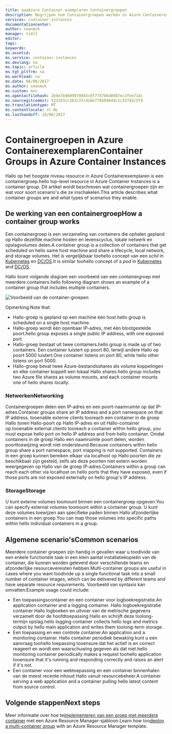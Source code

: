 ```yaml
---
title: aaaAzure Container exemplaren Containergroepen
description: Begrijpen hoe Containergroepen werken in Azure Containerexemplaren
services: container-instances
documentationcenter: 
author: seanmck
manager: timlt
editor: 
tags: 
keywords: 
ms.assetid: 
ms.service: container-instances
ms.devlang: na
ms.topic: article
ms.tgt_pltfrm: na
ms.workload: na
ms.date: 08/08/2017
ms.author: seanmck
ms.custom: mvc
ms.openlocfilehash: 2b0e784609979045c8f77d7b6d0987ec3fee714c
ms.sourcegitcommit: 523283cc1b3c37c428e77850964dc1c33742c5f0
ms.translationtype: MT
ms.contentlocale: nl-NL
ms.lasthandoff: 10/06/2017
---
```

# <a name="container-groups-in-azure-container-instances"></a><span data-ttu-id="d3ad6-103">Containergroepen in Azure Containerexemplaren</span><span class="sxs-lookup"><span data-stu-id="d3ad6-103">Container Groups in Azure Container Instances</span></span>

<span data-ttu-id="d3ad6-104">Hallo op het hoogste niveau resource in Azure Containerexemplaren is een containergroep.</span><span class="sxs-lookup"><span data-stu-id="d3ad6-104">hello top-level resource in Azure Container Instances is a container group.</span></span> <span data-ttu-id="d3ad6-105">Dit artikel wordt beschreven wat containergroepen zijn en wat voor soort scenario's die ze inschakelen.</span><span class="sxs-lookup"><span data-stu-id="d3ad6-105">This article describes what container groups are and what types of scenarios they enable.</span></span>

## <a name="how-a-container-group-works"></a><span data-ttu-id="d3ad6-106">De werking van een containergroep</span><span class="sxs-lookup"><span data-stu-id="d3ad6-106">How a container group works</span></span>

<span data-ttu-id="d3ad6-107">Een containergroep is een verzameling van containers die ophalen gepland op Hallo dezelfde machine hosten en levenscyclus, lokale netwerk en opslagvolumes delen.</span><span class="sxs-lookup"><span data-stu-id="d3ad6-107">A container group is a collection of containers that get scheduled on hello same host machine and share a lifecycle, local network, and storage volumes.</span></span> <span data-ttu-id="d3ad6-108">Het is vergelijkbaar toohello concept van een *schil* in [Kubernetes](https://kubernetes.io/docs/concepts/workloads/pods/pod/) en [DC/OS](https://dcos.io/docs/1.9/deploying-services/pods/).</span><span class="sxs-lookup"><span data-stu-id="d3ad6-108">It is similar toohello concept of a *pod* in [Kubernetes](https://kubernetes.io/docs/concepts/workloads/pods/pod/) and [DC/OS](https://dcos.io/docs/1.9/deploying-services/pods/).</span></span>

<span data-ttu-id="d3ad6-109">Hallo toont volgende diagram een voorbeeld van een containergroep met meerdere containers.</span><span class="sxs-lookup"><span data-stu-id="d3ad6-109">hello following diagram shows an example of a container group that includes multiple containers.</span></span>

![Voorbeeld van de container-groepen][container-groups-example]

<span data-ttu-id="d3ad6-111">Opmerking:</span><span class="sxs-lookup"><span data-stu-id="d3ad6-111">Note that:</span></span>

- <span data-ttu-id="d3ad6-112">Hallo-groep is gepland op een machine één host.</span><span class="sxs-lookup"><span data-stu-id="d3ad6-112">hello group is scheduled on a single host machine.</span></span>
- <span data-ttu-id="d3ad6-113">Hallo-groep wordt één openbaar IP-adres, met één blootgestelde poort.</span><span class="sxs-lookup"><span data-stu-id="d3ad6-113">hello group exposes a single public IP address, with one exposed port.</span></span>
- <span data-ttu-id="d3ad6-114">Hallo-groep bestaat uit twee containers.</span><span class="sxs-lookup"><span data-stu-id="d3ad6-114">hello group is made up of two containers.</span></span> <span data-ttu-id="d3ad6-115">Een container luistert op poort 80, terwijl andere Hallo op poort 5000 luistert.</span><span class="sxs-lookup"><span data-stu-id="d3ad6-115">One container listens on port 80, while hello other listens on port 5000.</span></span>
- <span data-ttu-id="d3ad6-116">Hallo-groep bevat twee Azure-bestandsshares als volume koppelingen en elke container koppelt een lokaal Hallo shares.</span><span class="sxs-lookup"><span data-stu-id="d3ad6-116">hello group includes two Azure file shares as volume mounts, and each container mounts one of hello shares locally.</span></span>

### <a name="networking"></a><span data-ttu-id="d3ad6-117">Netwerken</span><span class="sxs-lookup"><span data-stu-id="d3ad6-117">Networking</span></span>

<span data-ttu-id="d3ad6-118">Containergroepen delen een IP-adres en een poort-naamruimte op dat IP-adres.</span><span class="sxs-lookup"><span data-stu-id="d3ad6-118">Container groups share an IP address and a port namespace on that IP address.</span></span> <span data-ttu-id="d3ad6-119">tooenable externe clients tooreach een container in de groep Hallo tonen Hallo-poort op Hallo IP-adres en uit Hallo-container op.</span><span class="sxs-lookup"><span data-stu-id="d3ad6-119">tooenable external clients tooreach a container within hello group, you must expose hello port on hello IP address and from hello container.</span></span> <span data-ttu-id="d3ad6-120">Omdat containers in de groep Hallo een naamruimte poort delen, worden poorttoewijzing wordt niet ondersteund.</span><span class="sxs-lookup"><span data-stu-id="d3ad6-120">Because containers within hello group share a port namespace, port mapping is not supported.</span></span> <span data-ttu-id="d3ad6-121">Containers in een groep kunnen bereiken elkaar via localhost op Hallo poorten die ze beschikbaar zijn gesteld, zelfs als deze poorten niet extern worden weergegeven op Hallo van de groep IP-adres.</span><span class="sxs-lookup"><span data-stu-id="d3ad6-121">Containers within a group can reach each other via localhost on hello ports that they have exposed, even if those ports are not exposed externally on hello group's IP address.</span></span>

### <a name="storage"></a><span data-ttu-id="d3ad6-122">Storage</span><span class="sxs-lookup"><span data-stu-id="d3ad6-122">Storage</span></span>

<span data-ttu-id="d3ad6-123">U kunt externe volumes toomount binnen een containergroep opgeven.</span><span class="sxs-lookup"><span data-stu-id="d3ad6-123">You can specify external volumes toomount within a container group.</span></span> <span data-ttu-id="d3ad6-124">U kunt deze volumes toewijzen aan specifieke paden binnen Hallo afzonderlijke containers in een groep.</span><span class="sxs-lookup"><span data-stu-id="d3ad6-124">You can map those volumes into specific paths within hello individual containers in a group.</span></span>

## <a name="common-scenarios"></a><span data-ttu-id="d3ad6-125">Algemene scenario's</span><span class="sxs-lookup"><span data-stu-id="d3ad6-125">Common scenarios</span></span>

<span data-ttu-id="d3ad6-126">Meerdere container groepen zijn handig in gevallen waar u toodivide van een enkele functionele taak in een klein aantal installatiekopieën van de container, die kunnen worden geleverd door verschillende teams en afzonderlijke resourcevereisten hebben.</span><span class="sxs-lookup"><span data-stu-id="d3ad6-126">Multi-container groups are useful in cases where you want toodivide up a single functional task into a small number of container images, which can be delivered by different teams and have separate resource requirements.</span></span> <span data-ttu-id="d3ad6-127">Voorbeeld van syntaxis kan omvatten:</span><span class="sxs-lookup"><span data-stu-id="d3ad6-127">Example usage could include:</span></span>

- <span data-ttu-id="d3ad6-128">Een toepassingscontainer en een container voor logboekregistratie.</span><span class="sxs-lookup"><span data-stu-id="d3ad6-128">An application container and a logging container.</span></span> <span data-ttu-id="d3ad6-129">Hallo logboekregistratie container Hallo logboeken en uitvoer van de metrische gegevens verzamelt door de hoofdtoepassing Hallo en schrijft deze toolong-termijn opslag.</span><span class="sxs-lookup"><span data-stu-id="d3ad6-129">hello logging container collects hello logs and metrics output by hello main application and writes them toolong-term storage.</span></span>
- <span data-ttu-id="d3ad6-130">Een toepassing en een controle container.</span><span class="sxs-lookup"><span data-stu-id="d3ad6-130">An application and a monitoring container.</span></span> <span data-ttu-id="d3ad6-131">Hallo container periodiek bewaking kunt u een aanvraag toohello toepassing tooensure dat het actief is en correct reageert en wordt een waarschuwing gegeven als dat niet.</span><span class="sxs-lookup"><span data-stu-id="d3ad6-131">hello monitoring container periodically makes a request toohello application tooensure that it's running and responding correctly and raises an alert if it's not.</span></span>
- <span data-ttu-id="d3ad6-132">Een container voor een webtoepassing en een container binnenhalen van de meest recente inhoud Hallo vanuit resourcebeheer.</span><span class="sxs-lookup"><span data-stu-id="d3ad6-132">A container serving a web application and a container pulling hello latest content from source control.</span></span>

## <a name="next-steps"></a><span data-ttu-id="d3ad6-133">Volgende stappen</span><span class="sxs-lookup"><span data-stu-id="d3ad6-133">Next steps</span></span>

<span data-ttu-id="d3ad6-134">Meer informatie over hoe te[implementeren van een groep met meerdere container](container-instances-multi-container-group.md) met een Azure Resource Manager-sjabloon.</span><span class="sxs-lookup"><span data-stu-id="d3ad6-134">Learn how too[deploy a multi-container group](container-instances-multi-container-group.md) with an Azure Resource Manager template.</span></span>

<!-- IMAGES -->

[container-groups-example]: ./media/container-instances-container-groups/container-groups-example.png